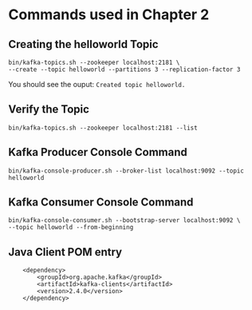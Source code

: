 # Commands used in Chapter 2

## Creating the helloworld Topic

    bin/kafka-topics.sh --zookeeper localhost:2181 \
    --create --topic helloworld --partitions 3 --replication-factor 3

You should see the ouput: `Created topic helloworld.`

## Verify the Topic

    bin/kafka-topics.sh --zookeeper localhost:2181 --list

    
## Kafka Producer Console Command

    bin/kafka-console-producer.sh --broker-list localhost:9092 --topic helloworld
    
## Kafka Consumer Console Command

    bin/kafka-console-consumer.sh --bootstrap-server localhost:9092 \
    --topic helloworld --from-beginning
    
## Java Client POM entry

        <dependency>
            <groupId>org.apache.kafka</groupId>
            <artifactId>kafka-clients</artifactId>
            <version>2.4.0</version>
        </dependency>